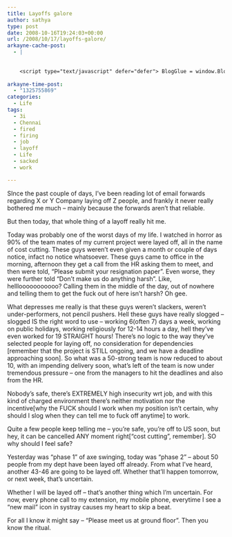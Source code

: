 ```yaml
---
title: Layoffs galore
author: sathya
type: post
date: 2008-10-16T19:24:03+00:00
url: /2008/10/17/layoffs-galore/
arkayne-cache-post:
  - |
    
    
    <script type="text/javascript" defer="defer"> BlogGlue = window.BlogGlue || window.Arkayne || {}; BlogGlue.baseurl = 'http://www.blogglue.com'; BlogGlue.go = function(e, a, cid, gid) { var id = a.getAttribute('id'); var orig = a.getAttribute('href'); var target = a.getAttribute('target'); var redir = [BlogGlue.baseurl, 'link', cid, gid, ''].join('/'); redir += '?ts=' + Math.random(); redir += '&amp;url=' + escape(a.href); a.setAttribute('href', redir); setTimeout('BlogGlue.restore("' + id + '", "' + orig + '")', 0); return true; }; BlogGlue.restore = function(id, orig) { var a = document.getElementById(id); if (a) a.setAttribute('href', orig); }; </script> <div class="blogglue_plugin" style="display:block;margin:5px 0px 20px 0px;"> <h3 class="blogglue-header blogglue-inner"> More From sathyabhat </h3> <ul class="blogglue-links blogglue-inner"> <li id="blogglue-inner-1"><a href="http://sathyabh.at/2008/09/21/onsite-opportunity-beckons/?utm_source=BlogGlue_network&amp;utm_medium=BlogGlue_Plugin" id="blogglue-2942168" target="_parent" onclick="return BlogGlue.go(event, this, 2942164, 2942168);" title="Onsite opportunity beckons » My World">Onsite opportunity beckons » My World</a></li> <li id="blogglue-inner-2"><a href="http://sathyabh.at/2009/09/29/back-in-india/?utm_source=BlogGlue_network&amp;utm_medium=BlogGlue_Plugin" id="blogglue-2942131" target="_parent" onclick="return BlogGlue.go(event, this, 2942164, 2942131);" title="Back In India » My World">Back In India » My World</a></li> <li id="blogglue-inner-3"><a href="http://sathyabh.at/2008/01/27/the-week-that-was/?utm_source=BlogGlue_network&amp;utm_medium=BlogGlue_Plugin" id="blogglue-2947644" target="_parent" onclick="return BlogGlue.go(event, this, 2942164, 2947644);" title="The week that was » My World">The week that was » My World</a></li> </ul> <div class="blogglue-footer" style="margin:10px 0px;display:block !important"> <a href="http://www.blogglue.com/12928-ab7e24be6f12e678fc1a468df18f3f3f/?utm_source=BlogGlue%20Plugin&amp;utm_medium=Recommend&amp;utm_campaign=Plugin&amp;coupon=SATHYABHAT&amp;blogglue_page=2942164" target="_blank" style="text-decoration:none !important;"> <img src="http://www.gravatar.com/avatar.php?default=%2F%2Fs3.amazonaws.com%2Farkayne-media%2Fimg%2Fprofile%2Fdefault_sm.png&amp;size=24&amp;gravatar_id=1375f202e61682cc4963295f4b0430dc" width="24" height="24" border="0" alt="Blog Margeting Related Posts Plugin For sathyabhat" style="display:inline;margin: 0 5px 0 10px; border:1px solid #AAA; width: 24px !important; height: 24px; !important;"/><span style="position:relative;top:-8px;font-family:'Trebuchet MS'; font-size: 0.8em;">Ask <strong>sathyabhat</strong> To Recommend Your Posts</span> </a> <img class="blogglue-hit" style="border:none;left:-9999px;position:absolute;" src="http://www.blogglue.com/widget/hit/2942164.GIF" border="0" alt="Blog Marketing Related Posts Plugin Counter" /> </div> </div>
    
arkayne-time-post:
  - "1325755869"
categories:
  - Life
tags:
  - 3i
  - Chennai
  - fired
  - firing
  - job
  - layoff
  - Life
  - sacked
  - work

---
```

SInce the past couple of days, I’ve been reading lot of email forwards regarding X or Y Company laying off Z people, and frankly it never really bothered me much – mainly because the forwards aren’t that reliable. 

But then today, that whole thing of a layoff really hit me.

<!--more--></p> </p> 

Today was probably one of the worst days of my life. I watched in horror as 90% of the team mates of my current project were layed off, all in the name of cost cutting. These guys weren’t even given a month or couple of days notice, infact no notice whatsoever. These guys came to office in the morning, afternoon they get a call from the HR asking them to meet, and then were told, “Please submit your resignation paper”. Even worse, they were further told “Don’t make us do anything harsh”. Like, helllooooooooooo? Calling them in the middle of the day, out of nowhere and telling them to get the fuck out of here isn’t harsh? Oh gee.

What depresses me really is that these guys weren’t slackers, weren’t under-performers, not pencil pushers. Hell these guys have really slogged – slogged IS the right word to use – working 6(often 7) days a week, working on public holidays, working religiously for 12-14 hours a day, hell they’ve even worked for 19 STRAIGHT hours! There’s no logic to the way they’ve selected people for laying off, no consideration for dependencies [remember that the project is STILL ongoing, and we have a deadline approaching soon]. So what was a 50-strong team is now reduced to about 10, with an impending delivery soon, what’s left of the team is now under tremendous pressure – one from the managers to hit the deadlines and also from the HR.

Nobody’s safe, there’s EXTREMELY high insecurity wrt job, and with this kind of charged environment there’s neither motivation nor the incentive[why the FUCK should I work when my position isn’t certain, why should I slog when they can tell me to fuck off anytime] to work.

Quite a few people keep telling me – you’re safe, you’re off to US soon, but hey, it can be cancelled ANY moment right[“cost cutting”, remember]. SO why should I feel safe?

Yesterday was “phase 1” of axe swinging, today was “phase 2” – about 50 people from my dept have been layed off already. From what I’ve heard, another 43-46 are going to be layed off. Whether that’ll happen tomorrow, or next week, that’s uncertain.

Whether I will be layed off – that’s another thing which I’m uncertain. For now, every phone call to my extension, my mobile phone, everytime I see a “new mail” icon in systray causes my heart to skip a beat.

For all I know it might say &#8211; “Please meet us at ground floor”. Then you know the ritual.